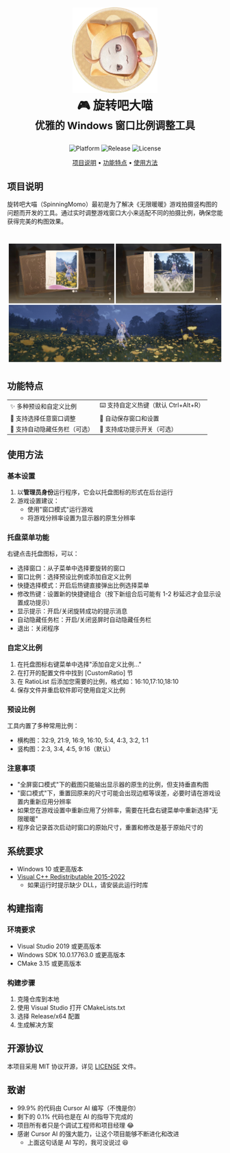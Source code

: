 <div align="center">
  <h1 align="center">
   <img src="./docs/logo.png" width="200">
    <br/>
    🎮 旋转吧大喵
    <br/>
    <sup>优雅的 Windows 窗口比例调整工具</sup>
  </h1>

  <p>
    <img alt="Platform" src="https://img.shields.io/badge/platform-Windows-blue?style=flat-square" />
    <img alt="Release" src="https://img.shields.io/github/v/release/ChanIok/SpinningMomo?style=flat-square&color=brightgreen" />
    <img alt="License" src="https://img.shields.io/badge/license-MIT-orange?style=flat-square" />
  </p>

  <p>
    <a href="#项目说明">项目说明</a> •
    <a href="#功能特点">功能特点</a> •
    <a href="#使用方法">使用方法</a>
  </p>
</div>

## 项目说明

旋转吧大喵（SpinningMomo）最初是为了解决《无限暖暖》游戏拍摄竖构图的问题而开发的工具。通过实时调整游戏窗口大小来适配不同的拍摄比例，确保您能获得完美的构图效果。

  <h1 align="center">
   <img src="./docs/README.jpg"  >
  </h1>

## 功能特点

<div align="center">
  <table>
    <tr>
      <td>✨ 多种预设和自定义比例</td>
      <td>⌨️ 支持自定义热键（默认 Ctrl+Alt+R）</td>
    </tr>
    <tr>
      <td>🎯 支持选择任意窗口调整</td>
      <td>💾 自动保存窗口和设置</td>
    </tr>
    <tr>
      <td>🔄 支持自动隐藏任务栏（可选）</td>
      <td>📝 支持成功提示开关（可选）</td>
    </tr>
  </table>
</div>

## 使用方法

### 基本设置

1. 以**管理员身份**运行程序，它会以托盘图标的形式在后台运行
2. 游戏设置建议：
   - 使用"窗口模式"运行游戏
   - 将游戏分辨率设置为显示器的原生分辨率

### 托盘菜单功能

右键点击托盘图标，可以：

- 选择窗口：从子菜单中选择要旋转的窗口
- 窗口比例：选择预设比例或添加自定义比例
- 快捷选择模式：开启后热键直接弹出比例选择菜单
- 修改热键：设置新的快捷键组合（按下新组合后可能有 1-2 秒延迟才会显示设置成功提示）
- 显示提示：开启/关闭旋转成功的提示消息
- 自动隐藏任务栏：开启/关闭竖屏时自动隐藏任务栏
- 退出：关闭程序

### 自定义比例

1. 在托盘图标右键菜单中选择"添加自定义比例..."
2. 在打开的配置文件中找到 [CustomRatio] 节
3. 在 RatioList 后添加您需要的比例，格式如：16:10,17:10,18:10
4. 保存文件并重启软件即可使用自定义比例

### 预设比例

工具内置了多种常用比例：

- 横构图：32:9, 21:9, 16:9, 16:10, 5:4, 4:3, 3:2, 1:1
- 竖构图：2:3, 3:4, 4:5, 9:16（默认）

### 注意事项

- "全屏窗口模式"下的截图只能输出显示器的原生的比例，但支持垂直构图
- "窗口模式"下，重置回原来的尺寸可能会出现边框等误差，必要时请在游戏设置内重新应用分辨率
- 如果您在游戏设置中重新应用了分辨率，需要在托盘右键菜单中重新选择"无限暖暖"
- 程序会记录首次启动时窗口的原始尺寸，重置和修改是基于原始尺寸的

## 系统要求

- Windows 10 或更高版本
- [Visual C++ Redistributable 2015-2022](https://aka.ms/vs/17/release/vc_redist.x64.exe)
  - 如果运行时提示缺少 DLL，请安装此运行时库

## 构建指南

### 环境要求

- Visual Studio 2019 或更高版本
- Windows SDK 10.0.17763.0 或更高版本
- CMake 3.15 或更高版本

### 构建步骤

1. 克隆仓库到本地
2. 使用 Visual Studio 打开 CMakeLists.txt
3. 选择 Release/x64 配置
4. 生成解决方案

## 开源协议

本项目采用 MIT 协议开源，详见 [LICENSE](LICENSE) 文件。

## 致谢

- 99.9% 的代码由 Cursor AI 编写（不愧是你）
- 剩下的 0.1% 代码也是在 AI 的指导下完成的
- 项目所有者只是个调试工程师和项目经理 😂
- 感谢 Cursor AI 的强大能力，让这个项目能够不断进化和改进
  - 上面这句话是 AI 写的，我可没说过 😆
